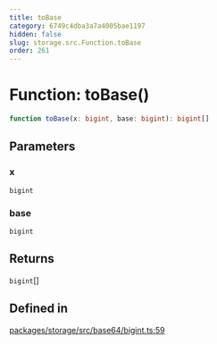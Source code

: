 ```yaml
---
title: toBase
category: 6749c4dba3a7a4005bae1197
hidden: false
slug: storage.src.Function.toBase
order: 261
---
```


# Function: toBase()

```ts
function toBase(x: bigint, base: bigint): bigint[]
```

## Parameters

### x

`bigint`

### base

`bigint`

## Returns

`bigint`[]

## Defined in

[packages/storage/src/base64/bigint.ts:59](https://github.com/zkcloudworker/minatokens-lib/blob/main/packages/storage/src/base64/bigint.ts#L59)
